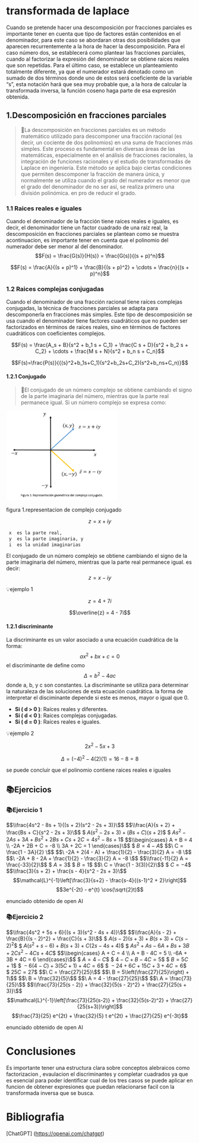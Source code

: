 # transformada de laplace 
Cuando se pretende hacer una descomposición por fracciones parciales es importante tener en cuenta que tipo de factores están contenidos en el denominador, para este caso se abordaran otras dos posibilidades que aparecen recurrentemente a la hora de hacer la descomposición. Para el caso número dos, se establecerá como plantear las fracciones parciales, cuando al factorizar la expresión del denominador se obtiene raíces reales que son repetidas. Para el último caso, se establece un planteamiento totalmente diferente, ya que el numerador estará denotado como un sumado de dos términos donde uno de estos será coeficiente de la variable “s”, esta notación hará que sea muy probable que, a la hora de calcular la transformada inversa, la función coseno haga parte de esa expresión obtenida.
## 1.Descomposición en fracciones parciales 
>🔑La descomposición en fracciones parciales es un método matemático utilizado para descomponer una fracción racional (es decir, un cociente de dos polinomios) en una suma de fracciones más simples. Este proceso es fundamental en diversas áreas de las matemáticas, especialmente en el análisis de fracciones racionales, la integración de funciones racionales y el estudio de transformadas de Laplace en ingeniería. Este método se aplica bajo ciertas condiciones que permiten descomponer la fracción de manera única, y normalmente se utiliza cuando el grado del numerador es menor que el grado del denominador de no ser así, se realiza primero una división polinómica. en pro de reducir el grado.
### 1.1 Raices reales e iguales
Cuando el denominador de la fracción tiene raíces reales e iguales, es decir, el denominador tiene un factor cuadrado de una raíz real, la descomposición en fracciones parciales se plantean como se muestra acontinuacion, es importante tener en cuenta que el polinomio del numerador debe ser menor al del denominador.
$$F(s) = \frac{G(s)}{H(s)} = \frac{G(s)}{(s + p)^n}$$

$$F(s) = \frac{A}{(s + p)^1} + \frac{B}{(s + p)^2} + \cdots + \frac{n}{(s + p)^n}$$


### 1.2 Raices complejas conjugadas
Cuando el denominador de una fracción racional tiene raíces complejas conjugadas, la técnica de fracciones parciales se adapta para descomponerla en fracciones más simples. Este tipo de descomposición se usa cuando el denominador tiene factores cuadráticos que no pueden ser factorizados en términos de raíces reales, sino en términos de factores cuadráticos con coeficientes complejos.

$$F(s) = \frac{A_s + B}{s^2 + b_1 s + C_1} + \frac{C s + D}{s^2 + b_2 s + C_2} + \cdots + \frac{M s + N}{s^2 + b_n s + C_n}$$

$$F(s)=\frac{P(s)}{{(s}^2+b_1s+C_1)(s^2+b_2s+C_2)(s^2+b_ns+C_n)}$$

#### 1.2.1 Conjugado
>🔑El conjugado de un número complejo se obtiene cambiando el signo de la parte imaginaria del número, mientras que la parte real permanece igual. Si un número complejo se expresa como:
<img src="images/CONJ.png"  width="300"/>

figura 1.representacion de complejo conjugado 

$$z = x + iy$$

     x  es la parte real,
     y  es la parte imaginaria, y
     i  es la unidad imaginarias
El conjugado de un número complejo se obtiene cambiando el signo de la parte imaginaria del número, mientras que la parte real permanece igual. es decir:
$$z = x - iy$$
 
 💡ejemplo 1

$$z = 4 + 7i$$

$$\overline{z} = 4 - 7i$$

#### 1.2.1 discriminante
La discriminante es un valor asociado a una ecuación cuadrática de la forma:
$$ax^2 + bx + c = 0$$
el discriminante de define como $$\Delta = b^2 - 4ac$$ donde a, b, y c son constantes. La discriminante se utiliza para determinar la naturaleza de las soluciones de esta ecuación cuadrática. la forma de interpretar el disciminante depende si este es menos, mayor o igual que 0.

- **Si \( d > 0 \)**: Raíces reales y diferentes.
- **Si \( d < 0 \)**: Raíces complejas conjugadas.
- **Si \( d = 0 \)**: Raíces reales e iguales.
  
 💡ejemplo 2

$$2x^2 - 5x + 3$$

$$\Delta = (-4)^2 - 4(2)(1) = 16 - 8 = 8$$

 se puede concluir que el polinomio contiene raices reales e iguales
## 📚Ejercicios
### 📚Ejercicio 1
$$\\frac{4s^2 - 8s + 1}{(s + 2)(s^2 - 2s + 3)}\$$
$$\\frac{A}{s + 2} + \frac{Bs + C}{s^2 - 2s + 3}\$$
$$\ A(s^2 - 2s + 3) + (Bs + C)(s + 2)\$$
$$\ As^2 - 2As + 3A + Bs^2 + 2Bs + Cs + 2C = 4s^2 - 8s + 1\$$
$$\\begin{cases}
A + B = 4 \\
-2A + 2B + C = -8 \\
3A + 2C = 1
\end{cases}\$$
$$\ B = 4 - A \$$
$$\ C = \frac{1 - 3A}{2} \$$
$$\ -2A + 2(4 - A) + \frac{1}{2} - \frac{3}{2} A = -8 \$$
$$\ -2A + 8 - 2A + \frac{1}{2} - \frac{3}{2} A = -8 \$$
$$\\frac{-11}{2} A = \frac{-33}{2}\$$
$$\ A = 3\$$
$$\ B = 1\$$
$$\ C = \frac{1 - 3(3)}{2}\$$
$$\ C = -4\$$
$$\\frac{3}{s + 2} + \frac{s - 4}{s^2 - 2s + 3}\$$
$$\mathcal{L}^{-1}\left[\frac{3}{s+2} - \frac{s-4}{(s-1)^2 + 2}\right]$$
$$3e^{-2t} - e^{t} \cos(\sqrt{2}t)$$

enunciado obtenido de open AI

### 📚Ejercicio 2

$$\\frac{4s^2 + 5s + 6}{(s + 3)(s^2 - 4s + 4)}\$$
$$\\frac{A}{s - 2} + \frac{B}{(s - 2)^2} + \frac{C}{s + 3}\$$
$$\ A(s - 2)(s + 3) + B(s + 3) + C(s - 2)^2\$$
$$\ A(s^2 + s - 6) + B(s + 3) + C(2s - 4s + 4)\$$
$$\ As^2 + As - 6A + Bs + 3B + 2Cs^2 - 4Cs + 4C\$$
$$\\begin{cases}
A + C = 4 \\
A + B - 4C = 5 \\
-6A + 3B + 4C = 6
\end{cases}\$$
$$\ A = 4 - C\$$
$$\ 4 - C + B - 4C = 5\$$
$$\ B = 5C + 1\$$
$$\ -6(4 - C) + 3(5C + 1) + 4C = 6\$$
$$\ -24 + 6C + 15C + 3 + 4C = 6\$$
$$\ 25C = 27\$$
$$\ C = \frac{27}{25}\$$
$$\ B = 5\left(\frac{27}{25}\right) + 1\$$
$$\ B = \frac{32}{5}\$$
$$\ A = 4 - \frac{27}{25}\$$
$$\ A = \frac{73}{25}\$$
$$\\frac{73}{25(s - 2)} + \frac{32}{5(s - 2)^2} + \frac{27}{25(s + 3)}\$$
$$\mathcal{L}^{-1}\left[\frac{73}{25(s-2)} + \frac{32}{5(s-2)^2} + \frac{27}{25(s+3)}\right]$$
$$\frac{73}{25} e^{2t} + \frac{32}{5} t e^{2t} + \frac{27}{25} e^{-3t}$$

enunciado obtenido de open AI

# Conclusiones
Es importante tener una estructura clara sobre conceptos alebraicos como factorizacion , evaulacion el discriminantes y  completar cuadrados ya que es esencial para poder identificar cual de los tres casos se puede aplicar en funcion de obtener expresiones que puedan relacionarse facil con la transformada inversa que se busca.
# Bibliografia
[ChatGPT] (https://openai.com/chatgpt)

